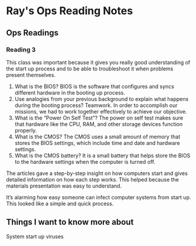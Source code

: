 # Ray's Ops Reading Notes

## Ops Readings

### Reading 3

This class was important because it gives you really good understanding of the start up process and to be able to troubleshoot it when problems present themselves.

1.	What is the BIOS? BIOS is the software that configures and syncs different hardware  in the booting up process.
2.	Use analogies from your previous background to explain what happens during the booting process? Teamwork. In order to accomplish our missions, we had to work together effectively to achieve our objective.
3.	What is the “Power On Self Test”? The power on self test makes sure that hardware like the CPU, RAM, and other storage devices function properly.
4.	What is the CMOS? The CMOS uses a small amount of memory that stores the BIOS settings, which include time and date and hardware settings.
5.	What is the CMOS battery? It is a small battery that helps store the BIOS to the hardware settings when the computer is turned off.

The articles gave a step-by-step insight on how computers start and gives detailed information on how each step works. This helped because the materials presentation was easy to understand.

It’s alarming how easy someone can infect computer systems from start up. This looked like a simple and quick process.

## Things I want to know more about
System start up viruses
